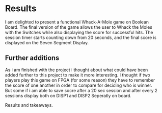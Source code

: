 # Results
I am delighted to present a functional Whack-A-Mole game on Boolean Board.
The final version of the game allows the user to Whack the Moles with the Switches while also displaying the score for successful hits.
The session timer starts counting down from 20 seconds, and the final score is displayed on the Seven Segment Display.

## Further additions

As i am finished with the project i thought about what could have been added further to
this project to make it more interesting.
I thought if two players play this game on FPGA (for some reason) they have to remember 
the score of one another in order to compare for deciding who is winner. But some if i am able to save socre after a 20 sec session and after every 2 sessions display both on DISP1 and DISP2 Seperatly on board. 

Results and takeaways.

